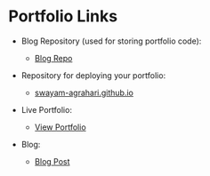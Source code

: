 # Portfolio Links

- Blog Repository (used for storing portfolio code):
  - [Blog Repo](https://github.com/swayam-agrahari/blog)

- Repository for deploying your portfolio:
  - [swayam-agrahari.github.io](https://github.com/swayam-agrahari/swayam-agrahari.github.io)

- Live Portfolio:
  - [View Portfolio](https://swayam-agrahari.github.io/)

- Blog:
  - [Blog Post](https://swayam-agrahari.github.io/blogs/markdown-syntax/)
